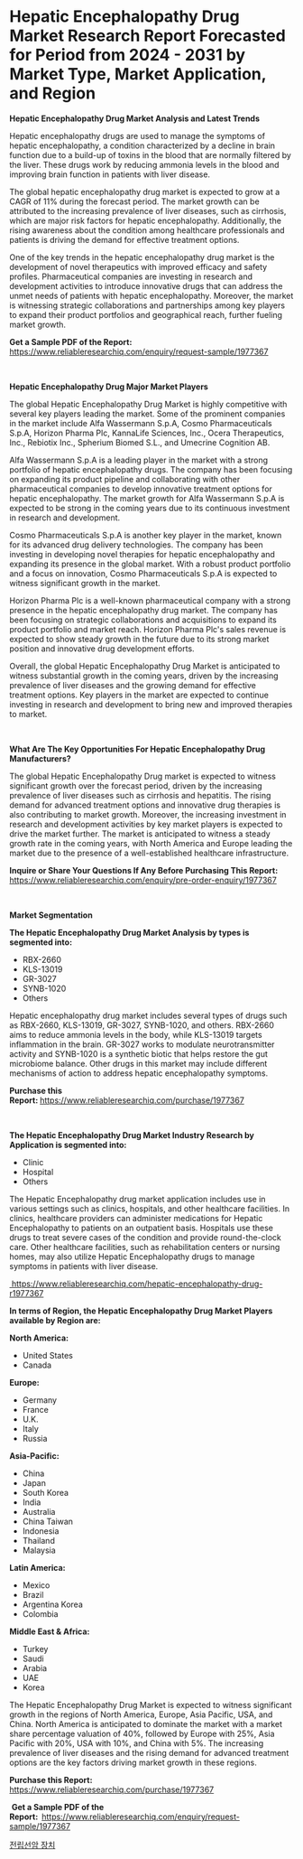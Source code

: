 <p><h1>Hepatic Encephalopathy Drug Market Research Report Forecasted for Period from 2024 -  2031 by Market Type, Market Application, and Region</h1></p><p><strong>Hepatic Encephalopathy Drug Market Analysis and Latest Trends</strong></p>
<p><p>Hepatic encephalopathy drugs are used to manage the symptoms of hepatic encephalopathy, a condition characterized by a decline in brain function due to a build-up of toxins in the blood that are normally filtered by the liver. These drugs work by reducing ammonia levels in the blood and improving brain function in patients with liver disease.</p><p>The global hepatic encephalopathy drug market is expected to grow at a CAGR of 11% during the forecast period. The market growth can be attributed to the increasing prevalence of liver diseases, such as cirrhosis, which are major risk factors for hepatic encephalopathy. Additionally, the rising awareness about the condition among healthcare professionals and patients is driving the demand for effective treatment options.</p><p>One of the key trends in the hepatic encephalopathy drug market is the development of novel therapeutics with improved efficacy and safety profiles. Pharmaceutical companies are investing in research and development activities to introduce innovative drugs that can address the unmet needs of patients with hepatic encephalopathy. Moreover, the market is witnessing strategic collaborations and partnerships among key players to expand their product portfolios and geographical reach, further fueling market growth.</p></p>
<p><strong>Get a Sample PDF of the Report:&nbsp;</strong> <a href="https://www.reliableresearchiq.com/enquiry/request-sample/1977367">https://www.reliableresearchiq.com/enquiry/request-sample/1977367</a></p>
<p>&nbsp;</p>
<p><strong>Hepatic Encephalopathy Drug Major Market Players</strong></p>
<p><p>The global Hepatic Encephalopathy Drug Market is highly competitive with several key players leading the market. Some of the prominent companies in the market include Alfa Wassermann S.p.A, Cosmo Pharmaceuticals S.p.A, Horizon Pharma Plc, KannaLife Sciences, Inc., Ocera Therapeutics, Inc., Rebiotix Inc., Spherium Biomed S.L., and Umecrine Cognition AB. </p><p>Alfa Wassermann S.p.A is a leading player in the market with a strong portfolio of hepatic encephalopathy drugs. The company has been focusing on expanding its product pipeline and collaborating with other pharmaceutical companies to develop innovative treatment options for hepatic encephalopathy. The market growth for Alfa Wassermann S.p.A is expected to be strong in the coming years due to its continuous investment in research and development.</p><p>Cosmo Pharmaceuticals S.p.A is another key player in the market, known for its advanced drug delivery technologies. The company has been investing in developing novel therapies for hepatic encephalopathy and expanding its presence in the global market. With a robust product portfolio and a focus on innovation, Cosmo Pharmaceuticals S.p.A is expected to witness significant growth in the market.</p><p>Horizon Pharma Plc is a well-known pharmaceutical company with a strong presence in the hepatic encephalopathy drug market. The company has been focusing on strategic collaborations and acquisitions to expand its product portfolio and market reach. Horizon Pharma Plc's sales revenue is expected to show steady growth in the future due to its strong market position and innovative drug development efforts.</p><p>Overall, the global Hepatic Encephalopathy Drug Market is anticipated to witness substantial growth in the coming years, driven by the increasing prevalence of liver diseases and the growing demand for effective treatment options. Key players in the market are expected to continue investing in research and development to bring new and improved therapies to market.</p></p>
<p>&nbsp;</p>
<p><strong>What Are The Key Opportunities For Hepatic Encephalopathy Drug Manufacturers?</strong></p>
<p><p>The global Hepatic Encephalopathy Drug market is expected to witness significant growth over the forecast period, driven by the increasing prevalence of liver diseases such as cirrhosis and hepatitis. The rising demand for advanced treatment options and innovative drug therapies is also contributing to market growth. Moreover, the increasing investment in research and development activities by key market players is expected to drive the market further. The market is anticipated to witness a steady growth rate in the coming years, with North America and Europe leading the market due to the presence of a well-established healthcare infrastructure.</p></p>
<p><strong>Inquire or Share Your Questions If Any Before Purchasing This Report:</strong> <a href="https://www.reliableresearchiq.com/enquiry/pre-order-enquiry/1977367">https://www.reliableresearchiq.com/enquiry/pre-order-enquiry/1977367</a></p>
<p>&nbsp;</p>
<p><strong>Market Segmentation</strong></p>
<p><strong>The Hepatic Encephalopathy Drug Market Analysis by types is segmented into:</strong></p>
<p><ul><li>RBX-2660</li><li>KLS-13019</li><li>GR-3027</li><li>SYNB-1020</li><li>Others</li></ul></p>
<p><p>Hepatic encephalopathy drug market includes several types of drugs such as RBX-2660, KLS-13019, GR-3027, SYNB-1020, and others. RBX-2660 aims to reduce ammonia levels in the body, while KLS-13019 targets inflammation in the brain. GR-3027 works to modulate neurotransmitter activity and SYNB-1020 is a synthetic biotic that helps restore the gut microbiome balance. Other drugs in this market may include different mechanisms of action to address hepatic encephalopathy symptoms.</p></p>
<p><strong>Purchase this Report:&nbsp;</strong><a href="https://www.reliableresearchiq.com/purchase/1977367">https://www.reliableresearchiq.com/purchase/1977367</a></p>
<p>&nbsp;</p>
<p><strong>The Hepatic Encephalopathy Drug Market Industry Research by Application is segmented into:</strong></p>
<p><ul><li>Clinic</li><li>Hospital</li><li>Others</li></ul></p>
<p><p>The Hepatic Encephalopathy drug market application includes use in various settings such as clinics, hospitals, and other healthcare facilities. In clinics, healthcare providers can administer medications for Hepatic Encephalopathy to patients on an outpatient basis. Hospitals use these drugs to treat severe cases of the condition and provide round-the-clock care. Other healthcare facilities, such as rehabilitation centers or nursing homes, may also utilize Hepatic Encephalopathy drugs to manage symptoms in patients with liver disease.</p></p>
<p><a href="https://www.reliableresearchiq.com/hepatic-encephalopathy-drug-r1977367">&nbsp;https://www.reliableresearchiq.com/hepatic-encephalopathy-drug-r1977367</a></p>
<p><strong>In terms of Region, the Hepatic Encephalopathy Drug Market Players available by Region are:</strong></p>
<p>
    <p> <strong> North America: </strong>
        <ul>
            <li>United States</li>
            <li>Canada</li>
        </ul>
        </p> 
    <p> <strong> Europe: </strong>
        <ul>
            <li>Germany</li>
            <li>France</li>
            <li>U.K.</li>
            <li>Italy</li>
            <li>Russia</li>
        </ul>
        </p> 
    <p> <strong> Asia-Pacific: </strong>
        <ul>
            <li>China</li>
            <li>Japan</li>
            <li>South Korea</li>
            <li>India</li>
            <li>Australia</li>
            <li>China Taiwan</li>
            <li>Indonesia</li>
            <li>Thailand</li>
            <li>Malaysia</li>
        </ul>
        </p> 
    <p> <strong> Latin America: </strong>
        <ul>
            <li>Mexico</li>
            <li>Brazil</li>
            <li>Argentina Korea</li>
            <li>Colombia</li>
        </ul>
        </p> 
    <p> <strong> Middle East & Africa: </strong>
        <ul>
            <li>Turkey</li>
            <li>Saudi</li>
            <li>Arabia</li>
            <li>UAE</li>
            <li>Korea</li>
        </ul>
    </p>
    </p>
<p><p>The Hepatic Encephalopathy Drug Market is expected to witness significant growth in the regions of North America, Europe, Asia Pacific, USA, and China. North America is anticipated to dominate the market with a market share percentage valuation of 40%, followed by Europe with 25%, Asia Pacific with 20%, USA with 10%, and China with 5%. The increasing prevalence of liver diseases and the rising demand for advanced treatment options are the key factors driving market growth in these regions.</p></p>
<p><strong>Purchase this Report: </strong><a href="https://www.reliableresearchiq.com/purchase/1977367">https://www.reliableresearchiq.com/purchase/1977367</a></p>
<p>&nbsp;<strong>Get a Sample PDF of the Report:&nbsp;&nbsp;</strong><a href="https://www.reliableresearchiq.com/enquiry/request-sample/1977367">https://www.reliableresearchiq.com/enquiry/request-sample/1977367</a></p>
<p><strong></strong></p>
<p><p><a href="https://github.com/laholand/Market-Research-Report-List-5/blob/main/954052185029.md">전립선암 장치</a></p></p>